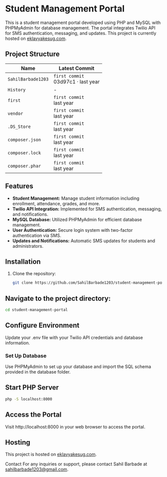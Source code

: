 # Student Management Portal

This is a student management portal developed using PHP and MySQL with PHPMyAdmin for database management. The portal integrates Twilio API for SMS authentication, messaging, and updates. This project is currently hosted on [eklavyakesug.com](http://eklavyakesug.com).

## Project Structure

| Name              | Latest Commit             |
|-------------------|---------------------------|
| `SahilBarbade1203`| `first commit` <br> 03d97c1 · last year |
| `History`         | -                         |
| `first`           | `first commit` <br> last year |
| `vendor`          | `first commit` <br> last year |
| `.DS_Store`       | `first commit` <br> last year |
| `composer.json`   | `first commit` <br> last year |
| `composer.lock`   | `first commit` <br> last year |
| `composer.phar`   | `first commit` <br> last year |

## Features

- **Student Management:** Manage student information including enrollment, attendance, grades, and more.
- **Twilio API Integration:** Implemented for SMS authentication, messaging, and notifications.
- **MySQL Database:** Utilized PHPMyAdmin for efficient database management.
- **User Authentication:** Secure login system with two-factor authentication via SMS.
- **Updates and Notifications:** Automatic SMS updates for students and administrators.

## Installation

1. Clone the repository:
   ```bash
   git clone https://github.com/SahilBarbade1203/student-management-portal.git
   ```
## Navigate to the project directory:

```bash
cd student-management-portal
```
## Configure Environment
Update your .env file with your Twilio API credentials and database information.

### Set Up Database
Use PHPMyAdmin to set up your database and import the SQL schema provided in the database folder.

## Start PHP Server
```bash
php -S localhost:8000
```

## Access the Portal
Visit http://localhost:8000 in your web browser to access the portal.

## Hosting
This project is hosted on [eklavyakesug.com](https://eklavyakesug.com).


Contact
For any inquiries or support, please contact Sahil Barbade at sahilbarbade1203@gmail.com.

